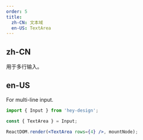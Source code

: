 ```yaml
---
order: 5
title:
  zh-CN: 文本域
  en-US: TextArea
---
```


## zh-CN

用于多行输入。

## en-US

For multi-line input.

```jsx
import { Input } from 'hey-design';

const { TextArea } = Input;

ReactDOM.render(<TextArea rows={4} />, mountNode);
```
